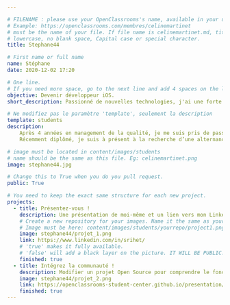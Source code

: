 ```yaml
---

# FILENAME : please use your OpenClassrooms's name, available in your url.
# Example: https://openclassrooms.com/membres/celinemartinet
# must be the name of your file. If file name is celinemartinet.md, title is celinemartinet.
# lowercase, no blank space, Capital case or special character.
title: Stephane44

# First name or full name
name: Stéphane
date: 2020-12-02 17:20

# One line.
# If you need more space, go to the next line and add 4 spaces on the left, as in 'description'.
objective: Devenir développeur iOS.
short_description: Passionné de nouvelles technologies, j'ai une forte appétence pour le développement iOS.

# Ne modifiez pas le paramètre 'template', seulement la description
template: students
description:
    Après 4 années en management de la qualité, je me suis pris de passion pour le développement. Dans le cadre de cette reconversion professionnelle, j’ai commencé à me former en autodidacte aux bases du développement web, puis à l’ENI dans le cadre de la formation de développeur web et web mobile.
    Récemment diplômé, je suis à présent à la recherche d’une alternance afin de poursuivre ma montée en compétence via le titre de Développeur         d’applications chez OpenClassRooms.

# image must be located in content/images/students
# name should be the same as this file. Eg: celinemartinet.png
image: stephane44.jpg

# Change this to True when you do you pull request.
public: True

# You need to keep the exact same structure for each new project.
projects:
  - title: Présentez-vous !
    description: Une présentation de moi-même et un lien vers mon LinkedIn.
    # Create a new repository for your images. Name it the same as your nickname and profile picture.
    # Image must be here: content/images/students/yourrepo/project1.png
    image: stephane44/projet_1.png
    link: https://www.linkedin.com/in/srihet/
    # 'true' makes it fully available.
    # 'false' will add a black layer on the picture. IT WILL BE PUBLIC!
    finished: true
  - title: Intégrez la communauté !
    description: Modifier un projet Open Source pour comprendre le fonctionnement de Git, de Github et des pull requests. 
    image: stephane44/projet_2.png
    link: https://openclassrooms-student-center.github.io/presentation/students/stephane44.html
    finished: true
---
```

